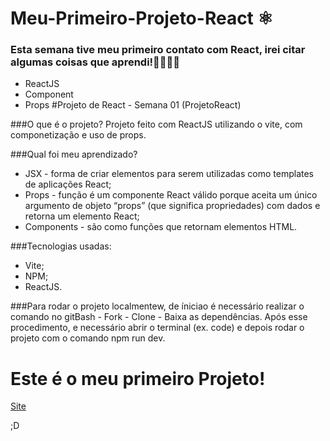 # Meu-Primeiro-Projeto-React ⚛️

### Esta semana tive meu primeiro contato com React, irei citar algumas coisas que aprendi!👩🏾‍💻🎉
* ReactJS
* Component
* Props 
 #Projeto de React - Semana 01 (ProjetoReact)

###O que é o projeto?
Projeto feito com ReactJS utilizando o vite, com componetização e uso de props.

###Qual foi meu aprendizado?
* JSX - forma de criar elementos para serem utilizadas como templates de aplicações React;
* Props - função é um componente React válido porque aceita um único argumento de objeto “props” (que significa propriedades) com dados e retorna um elemento React;
* Components - são como funções que retornam elementos HTML.

###Tecnologias usadas:
* Vite;
* NPM;
* ReactJS.

###Para rodar o projeto localmentew, de íniciao é necessário realizar o comando no gitBash - Fork - Clone - Baixa as dependências. Após esse procedimento, e necessário abrir o terminal (ex. code) e depois rodar o projeto com o comando npm run dev.

# Este é o meu primeiro Projeto!
[Site](https://jovial-granita-ccb680.netlify.app/)  

;D
